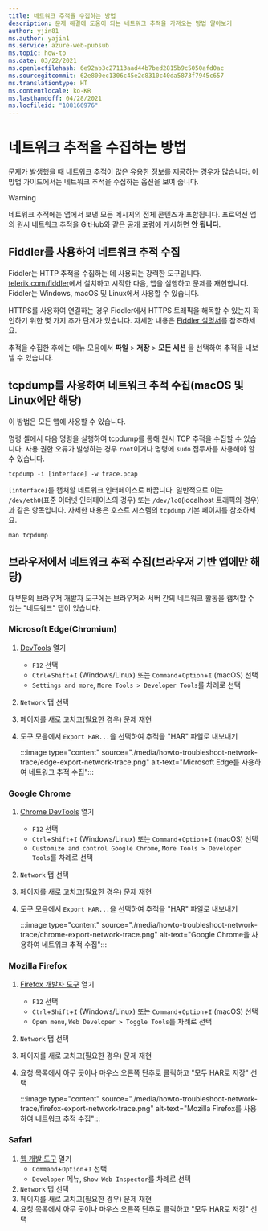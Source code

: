 ```yaml
---
title: 네트워크 추적을 수집하는 방법
description: 문제 해결에 도움이 되는 네트워크 추적을 가져오는 방법 알아보기
author: yjin81
ms.author: yajin1
ms.service: azure-web-pubsub
ms.topic: how-to
ms.date: 03/22/2021
ms.openlocfilehash: 6e92ab3c27113aad44b7bed2815b9c5050afd0ac
ms.sourcegitcommit: 62e800ec1306c45e2d8310c40da5873f7945c657
ms.translationtype: HT
ms.contentlocale: ko-KR
ms.lasthandoff: 04/28/2021
ms.locfileid: "108166976"
---
```

# <a name="how-to-collect-a-network-trace"></a>네트워크 추적을 수집하는 방법

문제가 발생했을 때 네트워크 추적이 많은 유용한 정보를 제공하는 경우가 많습니다. 이 방법 가이드에서는 네트워크 추적을 수집하는 옵션을 보여 줍니다.

> [!WARNING]
> 네트워크 추적에는 앱에서 보낸 모든 메시지의 전체 콘텐츠가 포함됩니다. 프로덕션 앱의 원시 네트워크 추적을 GitHub와 같은 공개 포럼에 게시하면 **안 됩니다**.

## <a name="collect-a-network-trace-with-fiddler"></a>Fiddler를 사용하여 네트워크 추적 수집

Fiddler는 HTTP 추적을 수집하는 데 사용되는 강력한 도구입니다. [telerik.com/fiddler](https://www.telerik.com/fiddler)에서 설치하고 시작한 다음, 앱을 실행하고 문제를 재현합니다. Fiddler는 Windows, macOS 및 Linux에서 사용할 수 있습니다. 

HTTPS를 사용하여 연결하는 경우 Fiddler에서 HTTPS 트래픽을 해독할 수 있는지 확인하기 위한 몇 가지 추가 단계가 있습니다. 자세한 내용은 [Fiddler 설명서](https://docs.telerik.com/fiddler/Configure-Fiddler/Tasks/DecryptHTTPS)를 참조하세요.

추적을 수집한 후에는 메뉴 모음에서 **파일** > **저장** > **모든 세션** 을 선택하여 추적을 내보낼 수 있습니다.

## <a name="collect-a-network-trace-with-tcpdump-macos-and-linux-only"></a>tcpdump를 사용하여 네트워크 추적 수집(macOS 및 Linux에만 해당)

이 방법은 모든 앱에 사용할 수 있습니다.

명령 셸에서 다음 명령을 실행하여 tcpdump를 통해 원시 TCP 추적을 수집할 수 있습니다. 사용 권한 오류가 발생하는 경우 `root`이거나 명령에 `sudo` 접두사를 사용해야 할 수 있습니다.

```console
tcpdump -i [interface] -w trace.pcap
```

`[interface]`를 캡처할 네트워크 인터페이스로 바꿉니다. 일반적으로 이는 `/dev/eth0`(표준 이더넷 인터페이스의 경우) 또는 `/dev/lo0`(localhost 트래픽의 경우)과 같은 항목입니다. 자세한 내용은 호스트 시스템의 `tcpdump` 기본 페이지를 참조하세요.

```console
man tcpdump
```

## <a name="collect-a-network-trace-in-the-browser-browser-based-apps-only"></a>브라우저에서 네트워크 추적 수집(브라우저 기반 앱에만 해당)

대부분의 브라우저 개발자 도구에는 브라우저와 서버 간의 네트워크 활동을 캡처할 수 있는 "네트워크" 탭이 있습니다. 

### <a name="microsoft-edge-chromium"></a>Microsoft Edge(Chromium)

1. [DevTools](https://docs.microsoft.com/microsoft-edge/devtools-guide-chromium/) 열기
    * `F12` 선택 
    * `Ctrl`+`Shift`+`I` \(Windows/Linux\) 또는 `Command`+`Option`+`I` \(macOS\) 선택
    * `Settings and more`, `More Tools > Developer Tools`를 차례로 선택  
1. `Network` 탭 선택
1. 페이지를 새로 고치고(필요한 경우) 문제 재현
1. 도구 모음에서 `Export HAR...`을 선택하여 추적을 "HAR" 파일로 내보내기

    :::image type="content" source="./media/howto-troubleshoot-network-trace/edge-export-network-trace.png" alt-text="Microsoft Edge를 사용하여 네트워크 추적 수집":::

### <a name="google-chrome"></a>Google Chrome

1. [Chrome DevTools](https://developers.google.com/web/tools/chrome-devtools) 열기
    * `F12` 선택 
    * `Ctrl`+`Shift`+`I` \(Windows/Linux\) 또는 `Command`+`Option`+`I` \(macOS\) 선택  
    * `Customize and control Google Chrome`, `More Tools > Developer Tools`를 차례로 선택
1. `Network` 탭 선택
1. 페이지를 새로 고치고(필요한 경우) 문제 재현
1. 도구 모음에서 `Export HAR...`을 선택하여 추적을 "HAR" 파일로 내보내기

    :::image type="content" source="./media/howto-troubleshoot-network-trace/chrome-export-network-trace.png" alt-text="Google Chrome을 사용하여 네트워크 추적 수집":::

### <a name="mozilla-firefox"></a>Mozilla Firefox

1. [Firefox 개발자 도구](https://developer.mozilla.org/en-US/docs/Tools) 열기
    * `F12` 선택
    * `Ctrl`+`Shift`+`I` \(Windows/Linux\) 또는 `Command`+`Option`+`I` \(macOS\) 선택 
    * `Open menu`, `Web Developer > Toggle Tools`를 차례로 선택
1. `Network` 탭 선택
1. 페이지를 새로 고치고(필요한 경우) 문제 재현
1. 요청 목록에서 아무 곳이나 마우스 오른쪽 단추로 클릭하고 "모두 HAR로 저장" 선택

    :::image type="content" source="./media/howto-troubleshoot-network-trace/firefox-export-network-trace.png" alt-text="Mozilla Firefox를 사용하여 네트워크 추적 수집":::

### <a name="safari"></a>Safari

1. [웹 개발 도구](https://developer.apple.com/safari/tools/) 열기
    * `Command`+`Option`+`I` 선택
    * `Developer` 메뉴, `Show Web Inspector`를 차례로 선택 
1. `Network` 탭 선택
1. 페이지를 새로 고치고(필요한 경우) 문제 재현
1. 요청 목록에서 아무 곳이나 마우스 오른쪽 단추로 클릭하고 "모두 HAR로 저장" 선택